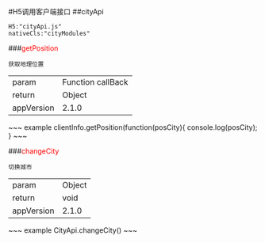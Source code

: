 #H5调用客户端接口
##cityApi
~~~
H5:"cityApi.js"
nativeCls:"cityModules"
~~~

###<font color="red">getPosition</font>
~~~
获取地理位置
~~~
<table>
	<tr>
		<td>param</td>
		<td>Function callBack</td>
	</tr>
	<tr>
		<td>return</td>
		<td>Object</td>
	</tr>
	<tr>
		<td>appVersion</td>
		<td>2.1.0</td>
	</tr>
</table>
~~~
example
clientInfo.getPosition(function(posCity){
	console.log(posCity);
}
~~~

###<font color="red">changeCity</font>
~~~
切换城市
~~~
<table>
	<tr>
		<td>param</td>
		<td>Object</td>
	</tr>
	<tr>
		<td>return</td>
		<td>void</td>
	</tr>
	<tr>
		<td>appVersion</td>
		<td>2.1.0</td>
	</tr>
</table>
~~~
example
CityApi.changeCity()
~~~